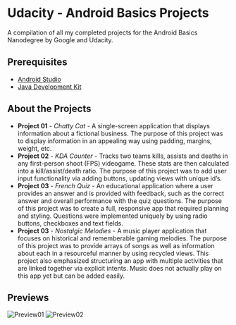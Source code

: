# Udacity - Android Basics Projects

A compilation of all my completed projects for the Android Basics Nanodegree by Google and Udacity.

## Prerequisites

* [Android Studio](https://developer.android.com/studio/index.html)
* [Java Development Kit](http://www.oracle.com/technetwork/java/javase/downloads/jdk8-downloads-2133151.html)

## About the Projects

* **Project 01** - *Chatty Cat* - A single-screen application that displays information about a fictional business. The purpose of this project was to display information in an appealing way using padding, margins, weight, etc.
* **Project 02** - *KDA Counter* - Tracks two teams kills, assists and deaths in any first-person shoot (FPS) videogame. These stats are then calculated into a kill/assist/death ratio. The purpose of this project was to add user input functionality via adding buttons, updating views with unique id’s.
* **Project 03** - *French Quiz* - An educational application where a user provides an answer and is provided with feedback, such as the correct answer and overall performance with the quiz questions. The purpose of this project was to create a full, responsive app that required planning and styling. Questions were implemented uniquely by using radio buttons, checkboxes and text fields.
* **Project 03** - *Nostalgic Melodies* - A music player application that focuses on historical and rememberable gaming melodies. The purpose of this project was to provide arrays of songs as well as information about each in a resourceful manner by using recycled views. This project also emphasized structuring an app with multiple activities that are linked together via explicit intents. Music does not actually play on this app yet but can be added easily.

## Previews

![Preview01](http://insomvic.com/github/udacity_android_basics_projects/preview_01.jpg)
![Preview02](http://insomvic.com/github/udacity_android_basics_projects/preview_02.jpg)